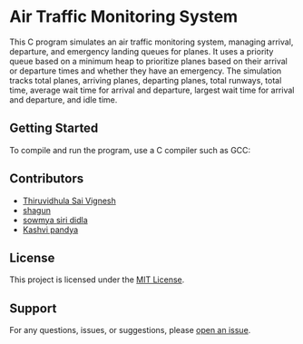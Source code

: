 
# Air Traffic Monitoring System

This C program simulates an air traffic monitoring system, managing arrival, departure, and emergency landing queues for planes. It uses a priority queue based on a minimum heap to prioritize planes based on their arrival or departure times and whether they have an emergency. The simulation tracks total planes, arriving planes, departing planes, total runways, total time, average wait time for arrival and departure, largest wait time for arrival and departure, and idle time.

## Getting Started

To compile and run the program, use a C compiler such as GCC:



## Contributors
- [Thiruvidhula Sai Vignesh](https://github.com/viggu3sd)
- [shagun](https://github.com/shxgunx)
- [sowmya siri didla](https://github.com/Sowmyasirididla)
- [Kashvi pandya](https://github.com/kashhvii)

## License
This project is licensed under the [MIT License](LICENSE).

## Support
For any questions, issues, or suggestions, please [open an issue](https://github.com/dhruvpsr/delivery-route-optimization/issues).
